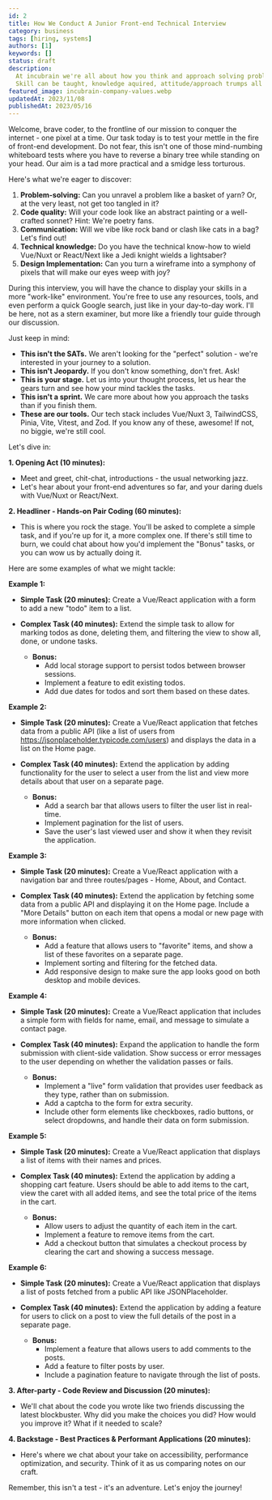 ```yaml
---
id: 2
title: How We Conduct A Junior Front-end Technical Interview
category: business
tags: [hiring, systems]
authors: [1]
keywords: []
status: draft
description:
  At incubrain we're all about how you think and approach solving problems, not how much you know.
  Skill can be taught, knowledge aquired, attitude/approach trumps all!
featured_image: incubrain-company-values.webp
updatedAt: 2023/11/08
publishedAt: 2023/05/16
---
```


Welcome, brave coder, to the frontline of our mission to conquer the internet - one pixel at a time.
Our task today is to test your mettle in the fire of front-end development. Do not fear, this isn't
one of those mind-numbing whiteboard tests where you have to reverse a binary tree while standing on
your head. Our aim is a tad more practical and a smidge less torturous.

Here's what we're eager to discover:

1. **Problem-solving:** Can you unravel a problem like a basket of yarn? Or, at the very least, not
   get too tangled in it?
2. **Code quality:** Will your code look like an abstract painting or a well-crafted sonnet? Hint:
   We're poetry fans.
3. **Communication:** Will we vibe like rock band or clash like cats in a bag? Let's find out!
4. **Technical knowledge:** Do you have the technical know-how to wield Vue/Nuxt or React/Next like
   a Jedi knight wields a lightsaber?
5. **Design Implementation:** Can you turn a wireframe into a symphony of pixels that will make our
   eyes weep with joy?

During this interview, you will have the chance to display your skills in a more "work-like"
environment. You're free to use any resources, tools, and even perform a quick Google search, just
like in your day-to-day work. I'll be here, not as a stern examiner, but more like a friendly tour
guide through our discussion.

Just keep in mind:

- **This isn't the SATs.** We aren't looking for the "perfect" solution - we're interested in your
  journey to a solution.
- **This isn't Jeopardy.** If you don't know something, don't fret. Ask!
- **This is your stage.** Let us into your thought process, let us hear the gears turn and see how
  your mind tackles the tasks.
- **This isn't a sprint.** We care more about how you approach the tasks than if you finish them.
- **These are our tools.** Our tech stack includes Vue/Nuxt 3, TailwindCSS, Pinia, Vite, Vitest, and
  Zod. If you know any of these, awesome! If not, no biggie, we're still cool.

Let's dive in:

**1. Opening Act (10 minutes):**

- Meet and greet, chit-chat, introductions - the usual networking jazz.
- Let's hear about your front-end adventures so far, and your daring duels with Vue/Nuxt or
  React/Next.

**2. Headliner - Hands-on Pair Coding (60 minutes):**

- This is where you rock the stage. You'll be asked to complete a simple task, and if you're up for
  it, a more complex one. If there's still time to burn, we could chat about how you'd implement the
  "Bonus" tasks, or you can wow us by actually doing it.

Here are some examples of what we might tackle:

**Example 1:**

- **Simple Task (20 minutes):** Create a Vue/React application with a form to add a new "todo" item
  to a list.

- **Complex Task (40 minutes):** Extend the simple task to allow for marking todos as done, deleting
  them, and filtering the view to show all, done, or undone tasks.
  - **Bonus:**
    - Add local storage support to persist todos between browser sessions.
    - Implement a feature to edit existing todos.
    - Add due dates for todos and sort them based on these dates.

**Example 2:**

- **Simple Task (20 minutes):** Create a Vue/React application that fetches data from a public API
  (like a list of users from https://jsonplaceholder.typicode.com/users) and displays the data in a
  list on the Home page.

- **Complex Task (40 minutes):** Extend the application by adding functionality for the user to
  select a user from the list and view more details about that user on a separate page.
  - **Bonus:**
    - Add a search bar that allows users to filter the user list in real-time.
    - Implement pagination for the list of users.
    - Save the user's last viewed user and show it when they revisit the application.

**Example 3:**

- **Simple Task (20 minutes):** Create a Vue/React application with a navigation bar and three
  routes/pages - Home, About, and Contact.

- **Complex Task (40 minutes):** Extend the application by fetching some data from a public API and
  displaying it on the Home page. Include a "More Details" button on each item that opens a modal or
  new page with more information when clicked.
  - **Bonus:**
    - Add a feature that allows users to "favorite" items, and show a list of these favorites on a
      separate page.
    - Implement sorting and filtering for the fetched data.
    - Add responsive design to make sure the app looks good on both desktop and mobile devices.

**Example 4:**

- **Simple Task (20 minutes):** Create a Vue/React application that includes a simple form with
  fields for name, email, and message to simulate a contact page.

- **Complex Task (40 minutes):** Expand the application to handle the form submission with
  client-side validation. Show success or error messages to the user depending on whether the
  validation passes or fails.
  - **Bonus:**
    - Implement a "live" form validation that provides user feedback as they type, rather than on
      submission.
    - Add a captcha to the form for extra security.
    - Include other form elements like checkboxes, radio buttons, or select dropdowns, and handle
      their data on form submission.

**Example 5:**

- **Simple Task (20 minutes):** Create a Vue/React application that displays a list of items with
  their names and prices.

- **Complex Task (40 minutes):** Extend the application by adding a shopping cart feature. Users
  should be able to add items to the cart, view the caret with all added items, and see the total
  price of the items in the cart.
  - **Bonus:**
    - Allow users to adjust the quantity of each item in the cart.
    - Implement a feature to remove items from the cart.
    - Add a checkout button that simulates a checkout process by clearing the cart and showing a
      success message.

**Example 6:**

- **Simple Task (20 minutes):** Create a Vue/React application that displays a list of posts fetched
  from a public API like JSONPlaceholder.

- **Complex Task (40 minutes):** Extend the application by adding a feature for users to click on a
  post to view the full details of the post in a separate page.
  - **Bonus:**
    - Implement a feature that allows users to add comments to the posts.
    - Add a feature to filter posts by user.
    - Include a pagination feature to navigate through the list of posts.

**3. After-party - Code Review and Discussion (20 minutes):**

- We'll chat about the code you wrote like two friends discussing the latest blockbuster. Why did
  you make the choices you did? How would you improve it? What if it needed to scale?

**4. Backstage - Best Practices & Performant Applications (20 minutes):**

- Here's where we chat about your take on accessibility, performance optimization, and security.
  Think of it as us comparing notes on our craft.

Remember, this isn't a test - it's an adventure. Let's enjoy the journey!

